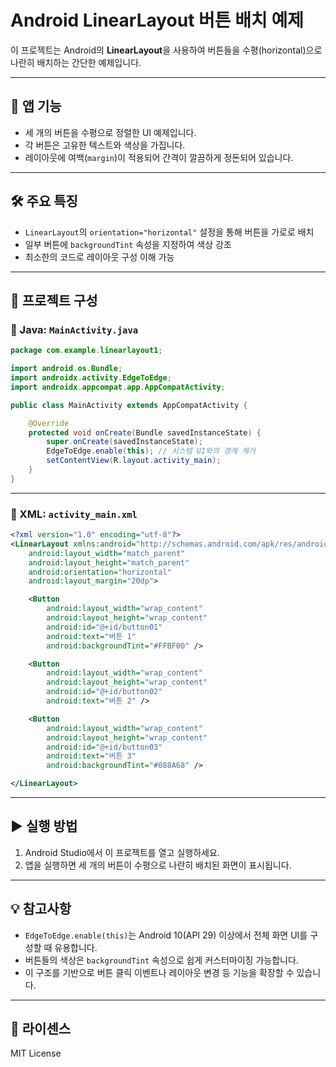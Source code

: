 # Android LinearLayout 버튼 배치 예제

이 프로젝트는 Android의 **LinearLayout**을 사용하여 버튼들을 수평(horizontal)으로 나란히 배치하는 간단한 예제입니다.

---

## 📱 앱 기능

- 세 개의 버튼을 수평으로 정렬한 UI 예제입니다.
- 각 버튼은 고유한 텍스트와 색상을 가집니다.
- 레이아웃에 여백(`margin`)이 적용되어 간격이 깔끔하게 정돈되어 있습니다.

---

## 🛠 주요 특징

- `LinearLayout`의 `orientation="horizontal"` 설정을 통해 버튼을 가로로 배치
- 일부 버튼에 `backgroundTint` 속성을 지정하여 색상 강조
- 최소한의 코드로 레이아웃 구성 이해 가능

---

## 📂 프로젝트 구성

### 📄 Java: `MainActivity.java`

```java
package com.example.linearlayout1;

import android.os.Bundle;
import androidx.activity.EdgeToEdge;
import androidx.appcompat.app.AppCompatActivity;

public class MainActivity extends AppCompatActivity {

    @Override
    protected void onCreate(Bundle savedInstanceState) {
        super.onCreate(savedInstanceState);
        EdgeToEdge.enable(this); // 시스템 UI와의 경계 제거
        setContentView(R.layout.activity_main);
    }
}
```

---

### 📄 XML: `activity_main.xml`

```xml
<?xml version="1.0" encoding="utf-8"?>
<LinearLayout xmlns:android="http://schemas.android.com/apk/res/android"
    android:layout_width="match_parent"
    android:layout_height="match_parent"
    android:orientation="horizontal"
    android:layout_margin="20dp">

    <Button
        android:layout_width="wrap_content"
        android:layout_height="wrap_content"
        android:id="@+id/button01"
        android:text="버튼 1"
        android:backgroundTint="#FFBF00" />

    <Button
        android:layout_width="wrap_content"
        android:layout_height="wrap_content"
        android:id="@+id/button02"
        android:text="버튼 2" />

    <Button
        android:layout_width="wrap_content"
        android:layout_height="wrap_content"
        android:id="@+id/button03"
        android:text="버튼 3"
        android:backgroundTint="#088A68" />

</LinearLayout>
```

---

## ▶️ 실행 방법

1. Android Studio에서 이 프로젝트를 열고 실행하세요.
2. 앱을 실행하면 세 개의 버튼이 수평으로 나란히 배치된 화면이 표시됩니다.

---

## 💡 참고사항

- `EdgeToEdge.enable(this)`는 Android 10(API 29) 이상에서 전체 화면 UI를 구성할 때 유용합니다.
- 버튼들의 색상은 `backgroundTint` 속성으로 쉽게 커스터마이징 가능합니다.
- 이 구조를 기반으로 버튼 클릭 이벤트나 레이아웃 변경 등 기능을 확장할 수 있습니다.

---

## 🪪 라이센스

MIT License
